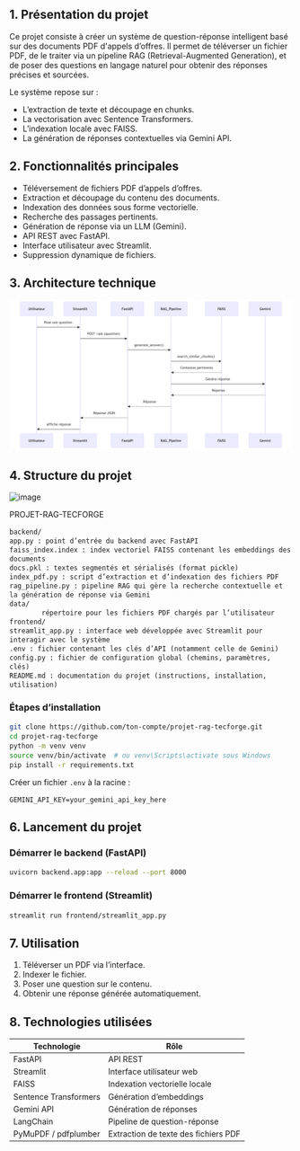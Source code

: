 ## 1. Présentation du projet

Ce projet consiste à créer un système de question-réponse intelligent basé sur des documents PDF d'appels d’offres. Il permet de téléverser un fichier PDF, de le traiter via un pipeline RAG (Retrieval-Augmented Generation), et de poser des questions en langage naturel pour obtenir des réponses précises et sourcées.

Le système repose sur :

* L’extraction de texte et découpage en chunks.
* La vectorisation avec Sentence Transformers.
* L’indexation locale avec FAISS.
* La génération de réponses contextuelles via Gemini API.

## 2. Fonctionnalités principales

* Téléversement de fichiers PDF d’appels d’offres.
* Extraction et découpage du contenu des documents.
* Indexation des données sous forme vectorielle.
* Recherche des passages pertinents.
* Génération de réponse via un LLM (Gemini).
* API REST avec FastAPI.
* Interface utilisateur avec Streamlit.
* Suppression dynamique de fichiers.

## 3. Architecture technique
![Architecture du projet](img.png)



## 4. Structure du projet
<img width="245" height="531" alt="image" src="https://github.com/user-attachments/assets/627cb914-2719-4cea-b727-b4aaaa94177d" />

PROJET-RAG-TECFORGE
```
backend/
app.py : point d’entrée du backend avec FastAPI
faiss_index.index : index vectoriel FAISS contenant les embeddings des documents
docs.pkl : textes segmentés et sérialisés (format pickle)
index_pdf.py : script d’extraction et d’indexation des fichiers PDF
rag_pipeline.py : pipeline RAG qui gère la recherche contextuelle et la génération de réponse via Gemini
data/
        répertoire pour les fichiers PDF chargés par l’utilisateur
frontend/
streamlit_app.py : interface web développée avec Streamlit pour interagir avec le système
.env : fichier contenant les clés d’API (notamment celle de Gemini)
config.py : fichier de configuration global (chemins, paramètres, clés)
README.md : documentation du projet (instructions, installation, utilisation)
```
### Étapes d’installation

```bash
git clone https://github.com/ton-compte/projet-rag-tecforge.git
cd projet-rag-tecforge
python -m venv venv
source venv/bin/activate  # ou venv\Scripts\activate sous Windows
pip install -r requirements.txt
```

Créer un fichier `.env` à la racine :

```
GEMINI_API_KEY=your_gemini_api_key_here
```

## 6. Lancement du projet

### Démarrer le backend (FastAPI)

```bash
uvicorn backend.app:app --reload --port 8000
```

### Démarrer le frontend (Streamlit)

```bash
streamlit run frontend/streamlit_app.py
```

## 7. Utilisation

1. Téléverser un PDF via l’interface.
2. Indexer le fichier.
3. Poser une question sur le contenu.
4. Obtenir une réponse générée automatiquement.

## 8. Technologies utilisées

| Technologie           | Rôle                                 |
| --------------------- | ------------------------------------ |
| FastAPI               | API REST                             |
| Streamlit             | Interface utilisateur web            |
| FAISS                 | Indexation vectorielle locale        |
| Sentence Transformers | Génération d’embeddings              |
| Gemini API            | Génération de réponses               |
| LangChain             | Pipeline de question-réponse         |
| PyMuPDF / pdfplumber  | Extraction de texte des fichiers PDF |


